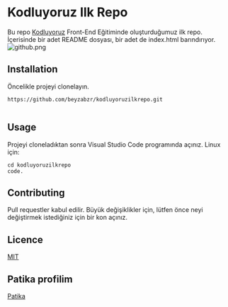
# Kodluyoruz Ilk Repo
Bu repo [Kodluyoruz](https://kodluyoruz.org/tr/kodluyoruz/) Front-End Eğitiminde oluşturduğumuz ilk repo. İçerisinde bir adet README dosyası, bir adet de index.html barındırıyor.
![github.png](img\github.jpg)

## Installation

Öncelikle projeyi clonelayın. 
```
https://github.com/beyzabzr/kodluyoruzilkrepo.git
 
```

## Usage

Projeyi cloneladıktan sonra Visual Studio Code programında açınız.
Linux için:
```linux
cd kodluyoruzilkrepo
code.
```
## Contributing

Pull requestler kabul edilir. Büyük değişiklikler için, lütfen önce neyi değiştirmek istediğiniz için bir kon açınız.

## Licence

[MIT](https://choosealicense.com/licenses/mit/)

## Patika profilim

[Patika](https://app.patika.dev/beyzabzrx)
